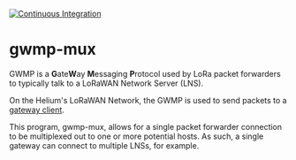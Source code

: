 [![Continuous Integration](https://github.com/helium/gwmp-mux/actions/workflows/rust.yml/badge.svg)](https://github.com/helium/gwmp-mux/actions/workflows/rust.yml)

# gwmp-mux

GWMP is a **G**ate**W**ay **M**essaging **P**rotocol used by LoRa packet
forwarders to typically talk to a LoRaWAN Network Server (LNS).

On the Helium's LoRaWAN Network, the GWMP is used to send packets to a [gateway
client](https://github.com/helium/gateway-rs).

This program, gwmp-mux, allows for a single packet forwarder connection to
be multiplexed out to one or more potential hosts. As such, a single gateway
can connect to multiple LNSs, for example.

